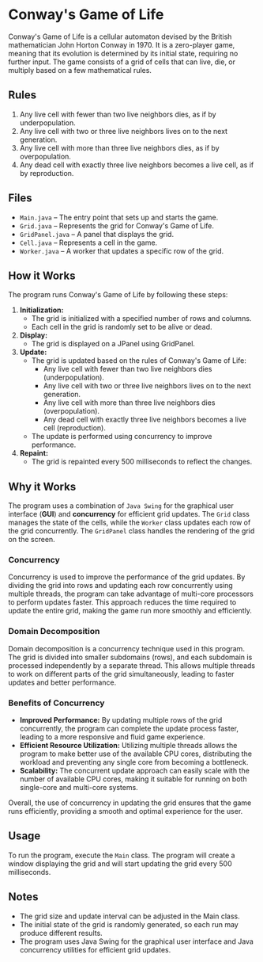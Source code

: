 # Conway's Game of Life

Conway's Game of Life is a cellular automaton devised by the British mathematician John Horton Conway in 1970. It is a zero-player game, meaning that its evolution is determined by its initial state, requiring no further input. The game consists of a grid of cells that can live, die, or multiply based on a few mathematical rules.

## Rules
1. Any live cell with fewer than two live neighbors dies, as if by underpopulation.
2. Any live cell with two or three live neighbors lives on to the next generation.
3. Any live cell with more than three live neighbors dies, as if by overpopulation.
4. Any dead cell with exactly three live neighbors becomes a live cell, as if by reproduction.

## Files
- `Main.java` – The entry point that sets up and starts the game.
- `Grid.java` – Represents the grid for Conway's Game of Life.
- `GridPanel.java` – A panel that displays the grid.
- `Cell.java` – Represents a cell in the game.
- `Worker.java` – A worker that updates a specific row of the grid.

## How it Works
The program runs Conway's Game of Life by following these steps:  
1. **Initialization:**  
   - The grid is initialized with a specified number of rows and columns.
   - Each cell in the grid is randomly set to be alive or dead.
2. **Display:**
   - The grid is displayed on a JPanel using GridPanel.
3. **Update:**  
   - The grid is updated based on the rules of Conway's Game of Life:
     - Any live cell with fewer than two live neighbors dies (underpopulation).
     - Any live cell with two or three live neighbors lives on to the next generation.
     - Any live cell with more than three live neighbors dies (overpopulation).
     - Any dead cell with exactly three live neighbors becomes a live cell (reproduction).
   - The update is performed using concurrency to improve performance.
4. **Repaint:**  
   - The grid is repainted every 500 milliseconds to reflect the changes.

## Why it Works
The program uses a combination of `Java Swing` for the graphical user interface (**GUI**) and **concurrency** for efficient grid updates. 
The `Grid` class manages the state of the cells, while the `Worker` class updates each row of the grid concurrently. 
The `GridPanel` class handles the rendering of the grid on the screen.

### Concurrency
Concurrency is used to improve the performance of the grid updates. 
By dividing the grid into rows and updating each row concurrently using multiple threads, 
the program can take advantage of multi-core processors to perform updates faster. 
This approach reduces the time required to update the entire grid, 
making the game run more smoothly and efficiently.

### Domain Decomposition
Domain decomposition is a concurrency technique used in this program. 
The grid is divided into smaller subdomains (rows), 
and each subdomain is processed independently by a separate thread. 
This allows multiple threads to work on different parts of the grid simultaneously, 
leading to faster updates and better performance.

### Benefits of Concurrency
- **Improved Performance:** By updating multiple rows of the grid concurrently, 
the program can complete the update process faster, 
leading to a more responsive and fluid game experience.
- **Efficient Resource Utilization:** Utilizing multiple threads allows the program to make better use of the available CPU cores,
distributing the workload and preventing any single core from becoming a bottleneck.
- **Scalability:** The concurrent update approach can easily scale with the number of available CPU cores, 
making it suitable for running on both single-core and multi-core systems.


Overall, the use of concurrency in updating the grid ensures that the game runs efficiently, providing a smooth and optimal experience for the user.

## Usage
To run the program, execute the `Main` class. 
The program will create a window displaying the grid and will start updating the grid every 500 milliseconds.

## Notes
- The grid size and update interval can be adjusted in the Main class.
- The initial state of the grid is randomly generated, so each run may produce different results.
- The program uses Java Swing for the graphical user interface and Java concurrency utilities for efficient grid updates.